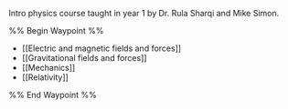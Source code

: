 Intro physics course taught in year 1 by Dr. Rula Sharqi and Mike Simon.

%% Begin Waypoint %%
- [[Electric and magnetic fields and forces]]
- [[Gravitational fields and forces]]
- [[Mechanics]]
- [[Relativity]]

%% End Waypoint %%